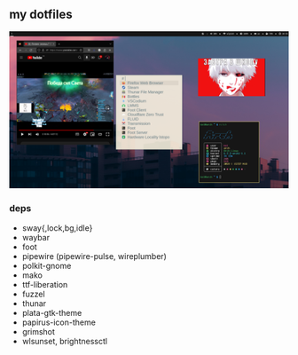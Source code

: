 ## my dotfiles

![](pictures/screenshot.png)

### deps
- sway{,lock,bg,idle}
- waybar
- foot
- pipewire (pipewire-pulse, wireplumber)
- polkit-gnome
- mako
- ttf-liberation
- fuzzel
- thunar
- plata-gtk-theme
- papirus-icon-theme
- grimshot
- wlsunset, brightnessctl
